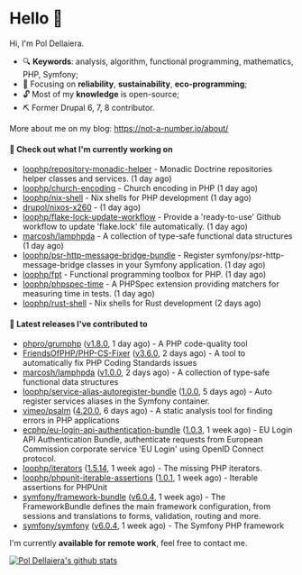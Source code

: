 # Hello 👋

Hi, I'm Pol Dellaiera.

- 🔍 **Keywords**: analysis, algorithm, functional programming, mathematics, PHP, Symfony;
- 🎯 Focusing on **reliability**, **sustainability**, **eco-programming**;
- 🔓 Most of my **knowledge** is open-source;
- ⛏️ Former Drupal 6, 7, 8 contributor.

More about me on my blog: https://not-a-number.io/about/

#### 👷 Check out what I'm currently working on

- [loophp/repository-monadic-helper](https://github.com/loophp/repository-monadic-helper) - Monadic Doctrine repositories helper classes and services. (1 day ago)
- [loophp/church-encoding](https://github.com/loophp/church-encoding) - Church encoding in PHP (1 day ago)
- [loophp/nix-shell](https://github.com/loophp/nix-shell) - Nix shells for PHP development (1 day ago)
- [drupol/nixos-x260](https://github.com/drupol/nixos-x260) -  (1 day ago)
- [loophp/flake-lock-update-workflow](https://github.com/loophp/flake-lock-update-workflow) - Provide a &#39;ready-to-use&#39; Github workflow to update &#39;flake.lock&#39; file automatically. (1 day ago)
- [marcosh/lamphpda](https://github.com/marcosh/lamphpda) - A collection of type-safe functional data structures (1 day ago)
- [loophp/psr-http-message-bridge-bundle](https://github.com/loophp/psr-http-message-bridge-bundle) - Register symfony/psr-http-message-bridge classes in your Symfony application. (1 day ago)
- [loophp/fpt](https://github.com/loophp/fpt) - Functional programming toolbox for PHP. (1 day ago)
- [loophp/phpspec-time](https://github.com/loophp/phpspec-time) - A PHPSpec extension providing matchers for measuring time in tests. (1 day ago)
- [loophp/rust-shell](https://github.com/loophp/rust-shell) - Nix shells for Rust development (2 days ago)

#### 🔭 Latest releases I've contributed to

- [phpro/grumphp](https://github.com/phpro/grumphp) ([v1.8.0](https://github.com/phpro/grumphp/releases/tag/v1.8.0), 1 day ago) - A PHP code-quality tool
- [FriendsOfPHP/PHP-CS-Fixer](https://github.com/FriendsOfPHP/PHP-CS-Fixer) ([v3.6.0](https://github.com/FriendsOfPHP/PHP-CS-Fixer/releases/tag/v3.6.0), 2 days ago) - A tool to automatically fix PHP Coding Standards issues
- [marcosh/lamphpda](https://github.com/marcosh/lamphpda) ([v1.0.0](https://github.com/marcosh/lamphpda/releases/tag/v1.0.0), 2 days ago) - A collection of type-safe functional data structures
- [loophp/service-alias-autoregister-bundle](https://github.com/loophp/service-alias-autoregister-bundle) ([1.0.0](https://github.com/loophp/service-alias-autoregister-bundle/releases/tag/1.0.0), 5 days ago) - Auto register services aliases in the Symfony container.
- [vimeo/psalm](https://github.com/vimeo/psalm) ([4.20.0](https://github.com/vimeo/psalm/releases/tag/4.20.0), 6 days ago) - A static analysis tool for finding errors in PHP applications
- [ecphp/eu-login-api-authentication-bundle](https://github.com/ecphp/eu-login-api-authentication-bundle) ([1.0.3](https://github.com/ecphp/eu-login-api-authentication-bundle/releases/tag/1.0.3), 1 week ago) - EU Login API Authentication Bundle, authenticate requests from European Commission corporate service &#39;EU Login&#39; using OpenID Connect protocol.
- [loophp/iterators](https://github.com/loophp/iterators) ([1.5.14](https://github.com/loophp/iterators/releases/tag/1.5.14), 1 week ago) - The missing PHP iterators.
- [loophp/phpunit-iterable-assertions](https://github.com/loophp/phpunit-iterable-assertions) ([1.0.1](https://github.com/loophp/phpunit-iterable-assertions/releases/tag/1.0.1), 1 week ago) - Iterable assertions for PHPUnit
- [symfony/framework-bundle](https://github.com/symfony/framework-bundle) ([v6.0.4](https://github.com/symfony/framework-bundle/releases/tag/v6.0.4), 1 week ago) - The FrameworkBundle defines the main framework configuration, from sessions and translations to forms, validation, routing and more.
- [symfony/symfony](https://github.com/symfony/symfony) ([v6.0.4](https://github.com/symfony/symfony/releases/tag/v6.0.4), 1 week ago) - The Symfony PHP framework

I'm currently **available for remote work**, feel free to contact me.

[![Pol Dellaiera's github stats](https://github-readme-stats.vercel.app/api?username=drupol&count_private=true&show_icons=true)](https://github.com/drupol)
